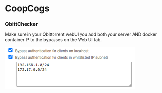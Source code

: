 # CoopCogs

### QbittChecker

Make sure in your Qbittorrent webUI you add both your server AND docker container IP to the bypasses on the Web UI tab.

![WebUI bypass in qbittorrent](./images/webUIbypass.png)
